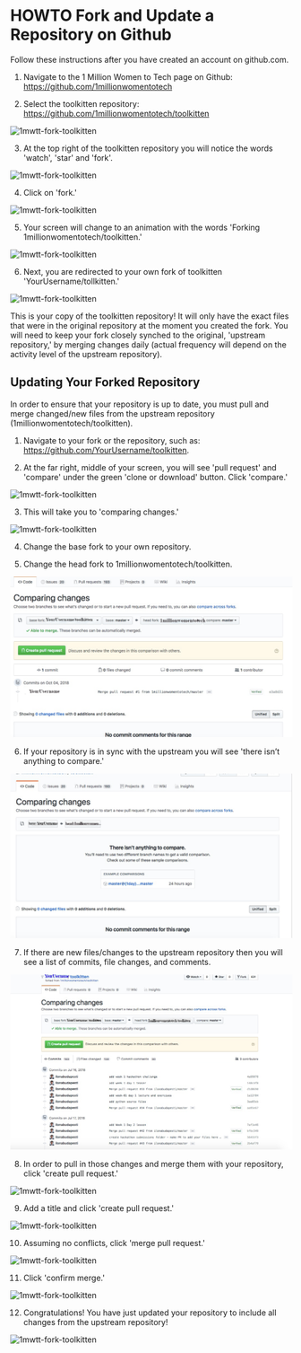 # HOWTO Fork and Update a Repository on Github

Follow these instructions after you have created an account on github.com.

1. Navigate to the 1 Million Women to Tech page on Github: https://github.com/1millionwomentotech

2. Select the toolkitten repository: https://github.com/1millionwomentotech/toolkitten

![1mwtt-fork-toolkitten](/images/1mwtt-forked0.png)

3. At the top right of the toolkitten repository you will notice the words 'watch', 'star' and 'fork'. 

![1mwtt-fork-toolkitten](/images/1mwtt-forked1.png)
      
4. Click on 'fork.'  

![1mwtt-fork-toolkitten](/images/1mwtt-forked2.png)

5. Your screen will change to an animation with the words 'Forking 1millionwomentotech/toolkitten.' 

![1mwtt-fork-toolkitten](/images/1mwtt-forked3.png)

6. Next, you are redirected to your own fork of toolkitten 'YourUsername/tollkitten.'

![1mwtt-fork-toolkitten](/images/1mwtt-forked4.png)

This is your copy of the toolkitten repository! It will only have the exact files that were in the original repository at the moment you created the fork. You will need to keep your fork closely synched to the original, 'upstream repository,' by merging changes daily (actual frequency will depend on the activity level of the upstream repository).  

## Updating Your Forked Repository

In order to ensure that your repository is up to date, you must pull and merge changed/new files from the upstream repository (1millionwomentotech/toolkitten).

1. Navigate to your fork or the repository, such as: https://github.com/YourUsername/toolkitten.

2. At the far right, middle of your screen, you will see 'pull request' and 'compare' under the green 'clone or download' button. Click 'compare.'

![1mwtt-fork-toolkitten](/1mwtt-update0.png)

3. This will take you to 'comparing changes.'

![1mwtt-fork-toolkitten](/1mwtt-update1.png)

4. Change the base fork to your own repository.

5. Change the head fork to 1millionwomentotech/toolkitten.

![1mwtt-fork-toolkitten](/1mwtt-update3.png)

6. If your repository is in sync with the upstream you will see 'there isn’t anything to compare.' 

![1mwtt-fork-toolkitten](/1mwtt-update2.png)

7. If there are new files/changes to the upstream repository then you will see a list of commits, file changes, and comments. 

![1mwtt-fork-toolkitten](/1mwtt-update4.png)

8. In order to pull in those changes and merge them with your repository, click 'create pull request.'

![1mwtt-fork-toolkitten](/1mwtt-update5.png)

9. Add a title and click 'create pull request.'

![1mwtt-fork-toolkitten](/1mwtt-update6.png)

10. Assuming no conflicts, click 'merge pull request.'

![1mwtt-fork-toolkitten](/1mwtt-update7.png)

11. Click 'confirm merge.'

![1mwtt-fork-toolkitten](/1mwtt-update8.png)

12. Congratulations! You have just updated your repository to include all changes from the upstream repository!

![1mwtt-fork-toolkitten](/1mwtt-update9.png)
